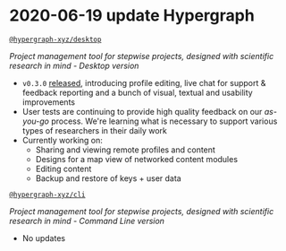 # 2020-06-19 update Hypergraph

 [`@hypergraph-xyz/desktop`](https://github.com/hypergraph-xyz/desktop)

*Project management tool for stepwise projects, designed with scientific research in mind - Desktop version*

- `v0.3.0` [released](https://github.com/hypergraph-xyz/desktop/releases), introducing profile editing, live chat for support & feedback reporting and a bunch of visual, textual and usability improvements
- User tests are continuing to provide high quality feedback on our *as-you-go* process. We're learning what is necessary to support various types of researchers in their daily work
- Currently working on:
  - Sharing and viewing remote profiles and content
  - Designs for a map view of networked content modules
  - Editing content
  - Backup and restore of keys + user data

 [`@hypergraph-xyz/cli`](https://github.com/hypergraph-xyz/cli)

*Project management tool for stepwise projects, designed with scientific research in mind - Command Line version*

- No updates
